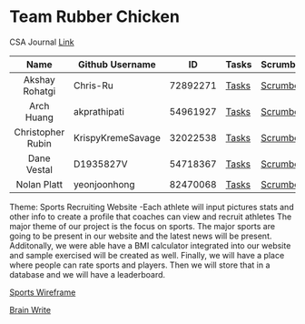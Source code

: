 # Team Rubber Chicken

CSA Journal [Link](https://docs.google.com/document/d/19iVPSA6oKpUzUTcvJZSr133WR1m2qjpYma6liTT9ulo/edit?usp=sharing)

|        Name        | Github Username   |ID                 |Tasks |Scrumboard |Commits |Profile |
|:------------------:|-------------------|-------------------|------|-----------|--------|--------|
| Akshay Rohatgi     | Chris-Ru          |72892271           |[Tasks](https://github.com/nolanplatt/AP-CSA-T2/issues/assigned/Chris-Ru)|[Scrumboard](https://github.com/nolanplatt/AP-CSA-T2/projects/1?card_filter_query=assignee%3AChris-Ru)|[commits](https://github.com/nolanplatt/AP-CSA-T2/commits?author=Chris-Ru)|[profile](https://github.com/Chris-Ru)|
| Arch Huang         | akprathipati      |54961927           |[Tasks](https://github.com/nolanplatt/AP-CSA-T2/issues/assigned/akprathipati)|[Scrumboard](https://github.com/nolanplatt/AP-CSA-T2/projects/1?card_filter_query=assignee%3Aakprathipati)|[commits](https://github.com/nolanplatt/AP-CSA-T2/commits?author=akprathipati)|[profile](https://github.com/akprathipati)|
| Christopher Rubin  | KrispyKremeSavage |32022538           |[Tasks](https://github.com/nolanplatt/AP-CSA-T2/issues/assigned/KrispyKremeSavage)|[Scrumboard](https://github.com/nolanplatt/AP-CSA-T2/projects/1?card_filter_query=assignee%3AKrispyKremeSavage)|[commits](https://github.com/nolanplatt/AP-CSA-T2/commits?author=KrispyKremeSavage)|[profile](https://github.com/KrispyKremeSavage)|
| Dane Vestal        | D1935827V         |54718367           |[Tasks](https://github.com/nolanplatt/AP-CSA-T2/issues/assigned/D1935827V)|[Scrumboard](https://github.com/nolanplatt/AP-CSA-T2/projects/1?card_filter_query=assignee%3AD1935827V)|[commits](https://github.com/nolanplatt/AP-CSA-T2/commits?author=D1935827V )|[profile](https://github.com/D1935827V)|
| Nolan Platt        | yeonjoonhong      |82470068           |[Tasks](https://github.com/nolanplatt/AP-CSA-T2/issues/assigned/yeonjoonhong)|[Scrumboard](https://github.com/nolanplatt/AP-CSA-T2/projects/1?card_filter_query=author%3Ayeonjoonhong)|[commits](https://github.com/nolanplatt/AP-CSA-T2/commits?author=yeonjoonhong)|[profile](https://github.com/yeonjoonhong)|


Theme: Sports Recruiting Website
 -Each athlete will input pictures stats and other info to create a profile that coaches can view and recruit athletes
The major theme of our project is the focus on sports. The major sports are going to be present in our website and the latest news will be present. Additonally, we were able have a BMI calculator integrated into our website and sample exercised will be created as well. Finally, we will have a place where people can rate sports and players. Then we will store that in a database and we will have a leaderboard.

[Sports Wireframe](https://lucid.app/lucidchart/c1356cd5-3ba3-409e-a752-02df1e954741/edit?beaconFlowId=C213948F298B1C9C&page=0_0&invitationId=inv_4de638c3-1fb9-45c5-a368-bd24c931c0ee#)

[Brain Write](https://docs.google.com/document/d/1iCI8POsuxAbY2hdaYOi8FsVtskmhAqHQ7QhiaQR-WkA/edit?usp=sharing)

